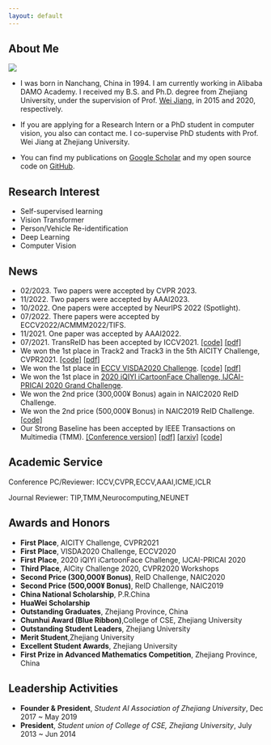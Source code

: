 ```yaml
---
layout: default
---
```


## About Me

<img class="profile-picture" src="./imgs/photo.jpg">

- I was born in Nanchang, China in 1994. I am currently working in Alibaba DAMO Academy. I received my B.S. and Ph.D. degree from Zhejiang University, under the supervision of Prof. [Wei Jiang](https://person.zju.edu.cn/jiangwei), in 2015 and 2020, respectively. 

- If you are applying for a Research Intern or a PhD student in computer vision, you also can contact me. I co-supervise PhD students with Prof. Wei Jiang at Zhejiang University.

- You can find my publications on [Google Scholar](https://scholar.google.com.hk/citations?user=7QvWnzMAAAAJ&hl=zh-CN) and my open source code on [GitHub](https://github.com/michuanhaohao).


## Research Interest

- Self-supervised learning
- Vision Transformer
- Person/Vehicle Re-identification
- Deep Learning 
- Computer Vision

## News
- 02/2023. Two papers were accepted by CVPR 2023.
- 11/2022. Two papers were accepted by AAAI2023.
- 10/2022. One papers were accepted by NeurIPS 2022 (Spotlight).
- 07/2022. There papers were accepted by ECCV2022/ACMMM2022/TIFS. 
- 11/2021. One paper was accepted by AAAI2022.
- 07/2021. TransReID has been accepted by ICCV2021.
    [[code]](https://github.com/damo-cv/TransReID)
    [[pdf]](https://openaccess.thecvf.com/content/ICCV2021/papers/He_TransReID_Transformer-Based_Object_Re-Identification_ICCV_2021_paper.pdf)
- We won the 1st place in Track2 and Track3 in the 5th AICITY Challenge, CVPR2021.
    [[code]](https://github.com/michuanhaohao/AICITY2021_Track2_DMT)
	[[pdf]](https://openaccess.thecvf.com/content/CVPR2021W/AICity/papers/Luo_An_Empirical_Study_of_Vehicle_Re-Identification_on_the_AI_City_CVPRW_2021_paper.pdf)
- We won the 1st place in [ECCV VISDA2020 Challenge](http://ai.bu.edu/visda-2020/).
    [[code]](https://github.com/vimar-gu/Bias-Eliminate-DA-ReID)
	[[pdf]](https://arxiv.org/pdf/2012.13498.pdf)
- We won the 1st place in [2020 iQIYI iCartoonFace Challenge, IJCAI-PRICAI 2020 Grand Challenge](http://challenge.ai.iqiyi.com/detail?raceId=5def71b4e9fcf68aef76a75e).
- We won the 2nd price (300,000¥ Bonus) again in NAIC2020 ReID Challenge. 
- We won the 2nd price (500,000¥ Bonus) in NAIC2019 ReID Challenge. [[code]](https://github.com/heshuting555/NAIC_Person_ReID_DMT)
- Our Strong Baseline has been accepted by IEEE Transactions on Multimedia (TMM). 
    [[Conference version]](http://openaccess.thecvf.com/content_CVPRW_2019/papers/TRMTMCT/Luo_Bag_of_Tricks_and_a_Strong_Baseline_for_Deep_Person_CVPRW_2019_paper.pdf) 
    [[pdf]](https://ieeexplore.ieee.org/document/8930088)
    [[arxiv]](https://arxiv.org/pdf/1906.08332)
    [[code]](https://github.com/michuanhaohao/reid-strong-baseline)


## Academic Service

Conference PC/Reviewer: ICCV,CVPR,ECCV,AAAI,ICME,ICLR

Journal Reviewer: TIP,TMM,Neurocomputing,NEUNET

## Awards and Honors
- **First Place**, AICITY Challenge, CVPR2021
- **First Place**, VISDA2020 Challenge, ECCV2020
- **First Place**, 2020 iQIYI iCartoonFace Challenge, IJCAI-PRICAI 2020
- **Third Place**, AICity Challenge 2020, CVPR2020 Workshops
- **Second Price (300,000¥ Bonus)**, ReID Challenge, NAIC2020
- **Second Price (500,000¥ Bonus)**, ReID Challenge, NAIC2019
- **China National Scholarship**, P.R.China
- **HuaWei Scholarship**
- **Outstanding Graduates**, Zhejiang Province, China
- **Chunhui Award (Blue Ribbon)**,College of CSE, Zhejiang University
- **Outstanding Student Leaders**, Zhejiang University
- **Merit Student**,Zhejiang University
- **Excellent Student Awards**, Zhejiang University
- **First Prize in Advanced Mathematics Competition**, Zhejiang Province, China

## Leadership Activities

- **Founder & President**, _Student AI Association of Zhejiang University_, Dec 2017 ~ May 2019
- **President**, _Student union of College of CSE, Zhejiang University_, July 2013 ~ Jun 2014
